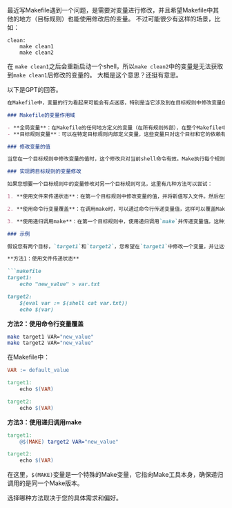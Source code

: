 
最近写Makefile遇到一个问题，是需要对变量进行修改，并且希望Makefile中其他的地方（目标规则）也能使用修改后的变量。
不过可能很少有这样的场景，比如：
```
clean:
    make clean1
    make clean2
```
在 `make clean1`之后会重新启动一个shell，所以`make clean2`中的变量是无法获取到`make clean1`后修改的变量的。
大概是这个意思？还挺有意思。

以下是GPT的回答。
```md
在Makefile中，变量的行为看起来可能会有点迷惑，特别是当它涉及到在目标规则中修改变量值，并期望这些改变在其他目标规则中持续的情况。首先，重要的是要理解Makefile的执行模型和变量的作用域。

### Makefile的变量作用域

- **全局变量**：在Makefile的任何地方定义的变量（在所有规则外部），在整个Makefile中都是可见的。
- **目标规则变量**：可以在特定目标规则内部定义变量，这些变量只对这个目标和它的依赖有效。

### 修改变量的值

当您在一个目标规则中修改变量的值时，这个修改只对当前shell命令有效。Make执行每个规则的命令时，会为每个命令启动一个新的shell。因此，一个命令中对变量的修改不会影响到后续命令或其他目标规则。

### 实现跨目标规则的变量修改

如果您想要一个目标规则中的变量修改对另一个目标规则可见，这里有几种方法可以尝试：

1. **使用文件来传递状态**：在第一个目标规则中修改变量的值，并将新值写入文件。然后在第二个目标规则中，从文件中读取这个值。

2. **使用命令行变量覆盖**：在调用make时，可以通过命令行传递变量值，这样可以覆盖Makefile中的变量值。

3. **使用递归调用make**：在第一个目标规则中，使用递归调用`make`并传递变量值。这种方式可以让变量的修改在下一个`make`调用中生效。

### 示例

假设您有两个目标，`target1`和`target2`，您希望在`target1`中修改一个变量，并让这个修改在`target2`执行时可见：

**方法1：使用文件传递状态**

```makefile
target1:
	echo "new_value" > var.txt

target2:
	$(eval var := $(shell cat var.txt))
	echo $(var)
```

**方法2：使用命令行变量覆盖**

```bash
make target1 VAR="new_value"
make target2 VAR="new_value"
```

在Makefile中：

```makefile
VAR := default_value

target1:
	echo $(VAR)

target2:
	echo $(VAR)
```

**方法3：使用递归调用make**

```makefile
target1:
	@$(MAKE) target2 VAR="new_value"

target2:
	echo $(VAR)
```

在这里，`$(MAKE)`变量是一个特殊的Make变量，它指向Make工具本身，确保递归调用的是同一个Make版本。

选择哪种方法取决于您的具体需求和偏好。
```